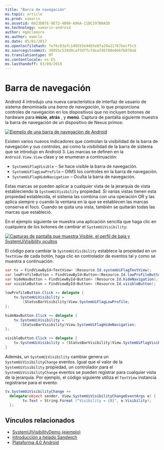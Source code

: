 ```yaml
---
title: "Barra de navegación"
ms.topic: article
ms.prod: xamarin
ms.assetid: 6023DB7E-9E72-4B90-A96A-11BC297B8A3D
ms.technology: xamarin-android
author: mgmclemore
ms.author: mamcle
ms.date: 05/01/2017
ms.openlocfilehash: fe76c93afc149553e44b5e8fa29a21767becf5c5
ms.sourcegitcommit: 30055c534d9caf5dffcfdeafd6f08e666fb870a8
ms.translationtype: MT
ms.contentlocale: es-ES
ms.lasthandoff: 03/09/2018
---
```

# <a name="navigation-bar"></a>Barra de navegación

Android 4 introdujo una nueva característica de interfaz de usuario de sistema denominada una *barra de navegación*, lo que proporciona controles de navegación en los dispositivos que no incluyen botones de hardware para **inicio**, **atrás** , y **menú**.
Captura de pantalla siguiente muestra la barra de navegación de un dispositivo de Nexus primos:

 [![Ejemplo de una barra de navegación de Android](navigation-bar-images/19-navbar.png)](navigation-bar-images/19-navbar.png#lightbox)

Existen varios nuevos indicadores que controlan la visibilidad de la barra de navegación y sus controles, así como la visibilidad de la barra de sistema que se introdujo en Android 3. Las marcas se definen en la `Android.View.View` clase y se enumeran a continuación:

-   `SystemUiFlagVisible` &ndash; Se hace visible la barra de navegación. 
-   `SystemUiFlagLowProfile` &ndash; DIMS los controles en la barra de navegación. 
-   `SystemUiFlagHideNavigation` &ndash; Oculta la barra de navegación. 


Estas marcas se pueden aplicar a cualquier vista de la jerarquía de vista estableciendo la `SystemUiVisibility` propiedad. Si varias vistas tienen esta propiedad establecida, el sistema las combina con una operación OR y las aplica siempre y cuando la ventana en la que se establecen las marcas conserva el foco. Cuando se quita una vista, también se quitarán todas las marcas que estableció.

En el ejemplo siguiente se muestra una aplicación sencilla que haga clic en cualquiera de los botones de cambiar el `SystemUiVisibility`:

 [![Capturas de pantalla que muestra Visible, el perfil de baja y SystemUiVisibility ocultos](navigation-bar-images/18-systemuivisibility.png)](navigation-bar-images/18-systemuivisibility.png#lightbox)

El código para cambiar la `SystemUiVisibility` establece la propiedad en un `TextView` de cada botón, haga clic en controlador de eventos tal y como se muestra a continuación:

```csharp
var tv = FindViewById<TextView> (Resource.Id.systemUiFlagTextView);
var lowProfileButton = FindViewById<Button>(Resource.Id.lowProfileButton);
var hideNavButton = FindViewById<Button> (Resource.Id.hideNavigation);
var visibleButton = FindViewById<Button> (Resource.Id.visibleButton);
           
lowProfileButton.Click += delegate {
    tv.SystemUiVisibility =
        (StatusBarVisibility)View.SystemUiFlagLowProfile;
};
           
hideNavButton.Click += delegate {
    tv.SystemUiVisibility =
       (StatusBarVisibility)View.SystemUiFlagHideNavigation;        
};
           
visibleButton.Click += delegate {
    tv.SystemUiVisibility = (StatusBarVisibility)View.SystemUiFlagVisible;
}
```

Además, un `SystemUiVisibility` cambiar genera un `SystemUiVisibilityChange` eventos. Igual que el valor de la `SystemUiVisibility` propiedad, un controlador para el `SystemUiVisibilityChange` eventos se pueden registrar para cualquier vista de la jerarquía. Por ejemplo, el código siguiente utiliza el `TextView` instancia registrarse para el evento:

```csharp
tv.SystemUiVisibilityChange +=
  delegate(object sender, View.SystemUiVisibilityChangeEventArgs e) {
        tv.Text = String.Format ("Visibility = {0}", e.Visibility);
  };
```



## <a name="related-links"></a>Vínculos relacionados

- [SystemUIVisibilityDemo (ejemplo)](https://developer.xamarin.com/samples/monodroid/SystemUIVisibilityDemo/)
- [Introducción a helado Sandwich](http://www.android.com/about/ice-cream-sandwich/)
- [Plataforma 4.0 Android](http://developer.android.com/sdk/android-4.0.html)
